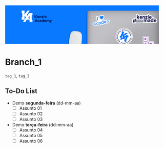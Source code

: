 ![](assets/20220724_114419_Linkedin.png)

# Branch_1

`tag_1`, `tag_2`

## To-Do List

- Demo **segunda-feira** (dd-mm-aa)
  - [ ] Assunto 01
  - [ ] Assunto 02
  - [ ] Assunto 03
- Demo **terça-feira** (dd-mm-aa)
  - [ ] Assunto 04
  - [ ] Assunto 05
  - [ ] Assunto 06
